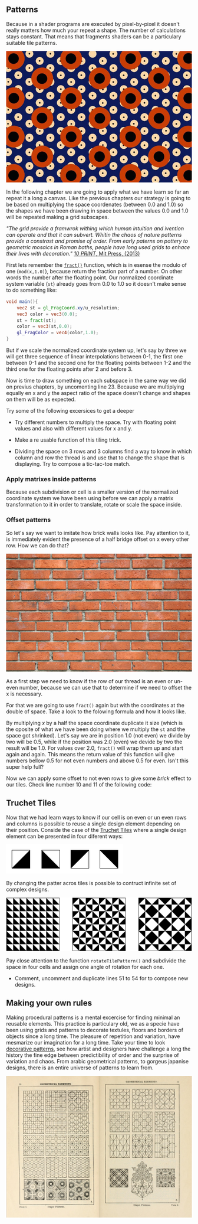 ## Patterns

Because in a shader programs are executed by pixel-by-pixel it doesn't really matters how much your repeat a shape. The number of calculations stays constant. That means that fragments shaders can be a particulary suitable tile patterns. 

![Nina Warmerdam - The IMPRINT Project (2013)](warmerdam.jpg)

In the following chapter we are going to apply what we have learn so far an repeat it a long a canvas. Like the previous chapters our strategy is going to be based on multiplying the space coordenates (between 0.0 and 1.0) so the shapes we have been drawing in space between the values 0.0 and 1.0 will be repeated making a grid subscapes. 

*"The grid provide a framwrok withing which human intuition and ivention can operate and that it can subvert. Whitin the chaos of nature patterns provide a constrast and promise of order. From early paterns on pottery to geometric mosaics in Roman baths, people have long used grids to enhace their lives with decoration."* [*10 PRINT*, Mit Press, (2013)](http://10print.org/)

First lets remember the [```fract()```](http://www.shaderific.com/glsl-functions/#fractionalpart) function, which is in esense the modulo of one (```mod(x,1.0)```), because return the fraction part of a number. On other words the number after the floating point. Our normalized coordinate system variable (```st```) already goes from 0.0 to 1.0 so it doesn't make sense to do something like:

```glsl
void main(){
	vec2 st = gl_FragCoord.xy/u_resolution;
	vec3 color = vec3(0.0);
    st = fract(st);
	color = vec3(st,0.0);
	gl_FragColor = vec4(color,1.0);
}
```

But if we scale the normalized coordinate system up, let's say by three we will get three sequence of linear interpolations between 0-1, the first one between 0-1 and the second one for the floating points between 1-2 and the third one for the floating points after 2 and before 3.

<div class="codeAndCanvas" data="grid-making.frag"></div>

Now is time to draw something on each subspace in the same way we did on previus chapters, by uncomenting line 23. Because we are multiplying equally en x and y the aspect ratio of the space doesn't change and shapes on them will be as expected.

Try some of the following excersices to get a deeper

* Try different numbers to multiply the space. Try with floating point values and also with different values for x and y.

* Make a re usable function of this tiling trick.

* Dividing the space on 3 rows and 3 columns find a way to know in which column and row the thread is and use that to change the shape that is displaying. Try to compose a tic-tac-toe match.

### Apply matrixes inside patterns 

Because each subdivision or cell is a smaller version of the normalized coordinate system we have been using before we can apply a matrix transformation to it in order to translate, rotate or scale the space inside. 

<div class="codeAndCanvas" data="checks.frag"></div>

### Offset patterns

So let's say we want to imitate how brick walls looks like. Pay attention to it, is immediately evident the presence of a half bridge offset on x every other row. How we can do that?

![](brick.jpg)

As a first step we need to know if the row of our thread is an even or un-even number, because we can use that to determine if we need to offset the x is necessary.

For that we are going to use ```fract()``` again but with the coordinates at the double of space. Take a look to the folowing formula and how it looks like.

<div class="simpleFunction" data="y = fract(x*0.5);"></div>

By multiplying *x* by a half the space coordinate duplicate it size (which is the oposite of what we have been doing where we multiply the ```st``` and the space got shrinked). Let's say we are in position 1.0 (not even) we divide by two will be 0.5, while if the position was 2.0 (even) we devide by two the result will be 1.0. For values over 2.0, ```fract()``` will wrap them up and start again and again. This means the return value of this function will give numbers bellow 0.5 for not even numbers and above 0.5 for even. Isn't this super help full?

Now we can apply some offset to not even rows to give some *brick* effect to our tiles. Check line number 10 and 11 of the following code:

<div class="codeAndCanvas" data="bricks.frag"></div>

## Truchet Tiles

Now that we had learn ways to know if our cell is on even or un even rows and columns is possible to reuse a single design element depending on their position. Conside the case of the [Truchet Tiles](http://en.wikipedia.org/wiki/Truchet_tiles) where a single design element can be presented in four diferent ways:

![](truchet-00.png)

By changing the patter acros tiles is possible to contruct infinite set of  complex designs. 

![](truchet-01.png)

Pay close attention to the function ```rotateTilePattern()``` and subdivide the space in four cells and assign one angle of rotation for each one.

<div class="codeAndCanvas" data="truchet.frag"></div>

* Comment, uncomment and duplicate lines 51 to 54 for to compose new designs.

## Making your own rules

Making procedural patterns is a mental excercise for finding minimal an reusable elements. This practice is particulary old, we as a specie have been using grids and patterns to decorate textules, floors and borders of objects since a long time. The pleasure of repetition and variation, have mesmarize our imagination for a long time. Take your time to look [decorative patterns](https://www.pinterest.com/patriciogonzv/paterns/), see how artist and designers have challenge a long the history the fine edge between  predictibility of order and the surprise of variation and chaos. From arabic geometrical patterns, to gorgeus japanise designs, there is an entire universe of patterns to learn from. 

![Franz Sales Meyer - A handbook of ornament (1920)](geometricpatters.png)